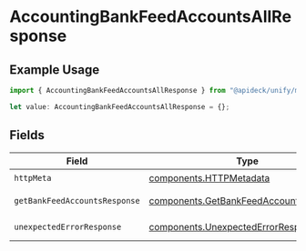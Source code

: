 # AccountingBankFeedAccountsAllResponse

## Example Usage

```typescript
import { AccountingBankFeedAccountsAllResponse } from "@apideck/unify/models/operations";

let value: AccountingBankFeedAccountsAllResponse = {};
```

## Fields

| Field                                                                                            | Type                                                                                             | Required                                                                                         | Description                                                                                      |
| ------------------------------------------------------------------------------------------------ | ------------------------------------------------------------------------------------------------ | ------------------------------------------------------------------------------------------------ | ------------------------------------------------------------------------------------------------ |
| `httpMeta`                                                                                       | [components.HTTPMetadata](../../models/components/httpmetadata.md)                               | :heavy_check_mark:                                                                               | N/A                                                                                              |
| `getBankFeedAccountsResponse`                                                                    | [components.GetBankFeedAccountsResponse](../../models/components/getbankfeedaccountsresponse.md) | :heavy_minus_sign:                                                                               | Bank Feed Accounts                                                                               |
| `unexpectedErrorResponse`                                                                        | [components.UnexpectedErrorResponse](../../models/components/unexpectederrorresponse.md)         | :heavy_minus_sign:                                                                               | Unexpected error                                                                                 |